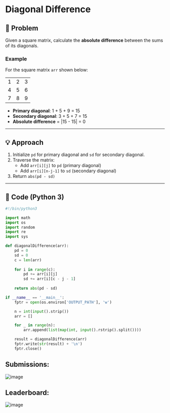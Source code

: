 # Diagonal Difference

## 📝 Problem  
Given a square matrix, calculate the **absolute difference** between the sums of its diagonals.

### Example  
For the square matrix `arr` shown below:
<table>
  <tr><td>1</td><td>2</td><td>3</td></tr>
  <tr><td>4</td><td>5</td><td>6</td></tr>
  <tr><td>7</td><td>8</td><td>9</td></tr>
</table>

- **Primary diagonal**: 1 + 5 + 9 = 15  
- **Secondary diagonal**: 3 + 5 + 7 = 15  
- **Absolute difference** = |15 - 15| = 0

---

## 💡 Approach  

1. Initialize `pd` for primary diagonal and `sd` for secondary diagonal.
2. Traverse the matrix:
   - Add `arr[i][j]` to `pd` (primary diagonal)
   - Add `arr[i][n-j-1]` to `sd` (secondary diagonal)
3. Return `abs(pd - sd)`

---

## 🧾 Code (Python 3)

```python
#!/bin/python3

import math
import os
import random
import re
import sys

def diagonalDifference(arr):
    pd = 0  
    sd = 0 
    c = len(arr)
    
    for i in range(c):
        pd += arr[i][j]
        sd += arr[i][c - j - 1]
    
    return abs(pd - sd)

if __name__ == '__main__':
    fptr = open(os.environ['OUTPUT_PATH'], 'w')

    n = int(input().strip())
    arr = []

    for _ in range(n):
        arr.append(list(map(int, input().rstrip().split())))

    result = diagonalDifference(arr)
    fptr.write(str(result) + '\n')
    fptr.close()
```

## Submissions:
![image](https://github.com/user-attachments/assets/166c6905-e3b8-422a-890a-a25ddcfbd2d6)
## Leaderboard:
![image](https://github.com/user-attachments/assets/eb76616c-69ac-4057-a9e2-eb50148d776b)


